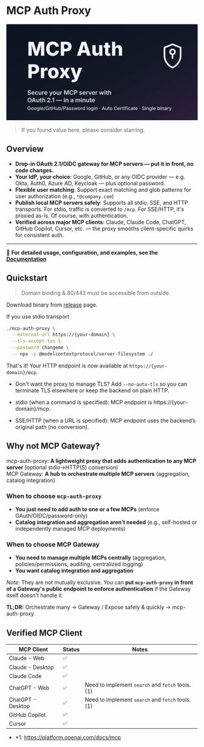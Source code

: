 # MCP Auth Proxy

![Secure your MCP server with OAuth 2.1 — in a minute](./mcp-auth-proxy.svg)

> If you found value here, please consider starring.

## Overview

- **Drop-in OAuth 2.1/OIDC gateway for MCP servers — put it in front, no code changes.**
- **Your IdP, your choice**: Google, GitHub, or any OIDC provider — e.g. Okta, Auth0, Azure AD, Keycloak — plus optional password.
- **Flexible user matching**: Support exact matching and glob patterns for user authorization (e.g., `*@company.com`)
- **Publish local MCP servers safely**: Supports all stdio, SSE, and HTTP transports. For stdio, traffic is converted to `/mcp`. For SSE/HTTP, it's proxied as-is. Of course, with authentication.
- **Verified across major MCP clients**: Claude, Claude Code, ChatGPT, GitHub Copilot, Cursor, etc. — the proxy smooths client-specific quirks for consistent auth.

---

📖 **For detailed usage, configuration, and examples, see the [Documentation](https://sigbit.github.io/mcp-auth-proxy/)**

## Quickstart

> Domain binding & 80/443 must be accessible from outside.

Download binary from [release](https://github.com/sigbit/mcp-auth-proxy/releases) page.

If you use stdio transport

```sh
./mcp-auth-proxy \
  --external-url https://{your-domain} \
  --tls-accept-tos \
  --password changeme \
  -- npx -y @modelcontextprotocol/server-filesystem ./
```

That's it! Your HTTP endpoint is now available at `https://{your-domain}/mcp`.

- Don't want the proxy to manage TLS? Add `--no-auto-tls` so you can terminate TLS elsewhere or keep the backend on plain HTTP.

- stdio (when a command is specified): MCP endpoint is https://{your-domain}/mcp.
- SSE/HTTP (when a URL is specified): MCP endpoint uses the backend’s original path (no conversion).

## Why not MCP Gateway?

mcp-auth-proxy: **A lightweight proxy that adds authentication to any MCP server** (optional stdio→HTTP(S) conversion)  
MCP Gateway: **A hub to orchestrate multiple MCP servers** (aggregation, catalog integration)

### When to choose `mcp-auth-proxy`

- **You just need to add auth to one or a few MCPs** (enforce OAuth/OIDC/password-only)
- **Catalog integration and aggregation aren’t needed** (e.g., self-hosted or independently managed MCP deployments)

### When to choose MCP Gateway

- **You need to manage multiple MCPs centrally** (aggregation, policies/permissions, auditing, centralized logging)
- **You want catalog integration and aggregation**

_Note_: They are not mutually exclusive. You can **put `mcp-auth-proxy` in front of a Gateway's public endpoint to enforce authentication** if the Gateway itself doesn't handle it.

**TL;DR:** Orchestrate many → Gateway / Expose safely & quickly → mcp-auth-proxy

## Verified MCP Client

| MCP Client        | Status | Notes                                            |
| ----------------- | ------ | ------------------------------------------------ |
| Claude - Web      | ✅     |                                                  |
| Claude - Desktop  | ✅     |                                                  |
| Claude Code       | ✅     |                                                  |
| ChatGPT - Web     | ✅     | Need to implement `search` and `fetch` tools.(1) |
| ChatGPT - Desktop | ✅     | Need to implement `search` and `fetch` tools.(1) |
| GitHub Copilot    | ✅     |                                                  |
| Cursor            | ✅     |                                                  |

- \*1: https://platform.openai.com/docs/mcp
